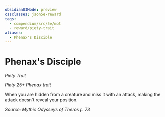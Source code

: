 ```yaml
---
obsidianUIMode: preview
cssclasses: json5e-reward
tags:
  - compendium/src/5e/mot
  - reward/piety-trait
aliases:
  - Phenax's Disciple
---
```

# Phenax's Disciple
*Piety Trait*  

*Piety 25+ Phenax trait*

When you are hidden from a creature and miss it with an attack, making the attack doesn't reveal your position.

*Source: Mythic Odysseys of Theros p. 73*